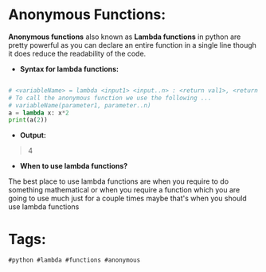 # Anonymous Functions:

**Anonymous functions** also known as **Lambda functions** in python are
pretty powerful as you can declare an entire function in a single
line though it does reduce the readability of the code.

* **Syntax for lambda functions:**

```python

# <variableName> = lambda <input1> <input..n> : <return val1>, <return val2>
# To call the anonymous function we use the following ...
# variableName(parameter1, parameter..n)
a = lambda x: x*2
print(a(2))

```
* **Output:**

> 4

* **When to use lambda functions?**

The best place to use lambda functions are when you require to do
something mathematical or when you require a function which you are
going to use much just for a couple times maybe that's when you should
use lambda functions

# Tags:

    #python #lambda #functions #anonymous
